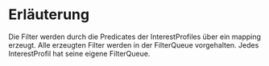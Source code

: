 # Erläuterung

Die Filter werden durch die Predicates der InterestProfiles über ein mapping erzeugt.
Alle erzeugten Filter werden in der FilterQueue vorgehalten.
Jedes InterestProfil hat seine eigene FilterQueue.

